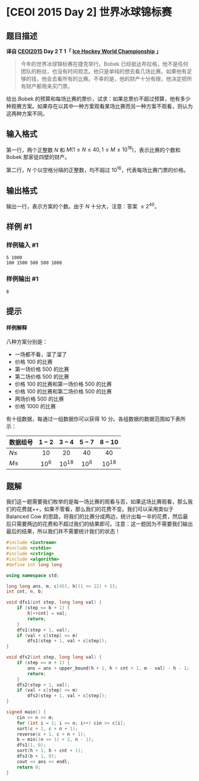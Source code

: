 # [CEOI 2015 Day 2] 世界冰球锦标赛

## 题目描述

**译自 [CEOI2015](https://ceoi2015.fi.muni.cz/tasks.php) Day 2 T 1「 [Ice Hockey World Championship](https://ceoi2015.fi.muni.cz/day2/eng/day2task1-eng.pdf) 」**

> 今年的世界冰球锦标赛在捷克举行。Bobek 已经抵达布拉格，他不是任何团队的粉丝，也没有时间观念。他只是单纯的想去看几场比赛。如果他有足够的钱，他会去看所有的比赛。不幸的是，他的财产十分有限，他决定把所有财产都用来买门票。

给出 Bobek 的预算和每场比赛的票价，试求：如果总票价不超过预算，他有多少种观赛方案。如果存在以其中一种方案观看某场比赛而另一种方案不观看，则认为这两种方案不同。

## 输入格式

第一行，两个正整数 $N$ 和 $M(1 \leq N \leq 40,1 \leq M \leq 10^{18})$，表示比赛的个数和 Bobek 那家徒四壁的财产。  

第二行，$N$ 个以空格分隔的正整数，均不超过 $10^{16}$，代表每场比赛门票的价格。

## 输出格式

输出一行，表示方案的个数。由于 $N$ 十分大，注意：答案 $\le 2^{40}$。

## 样例 #1

### 样例输入 #1

```
5 1000
100 1500 500 500 1000
```

### 样例输出 #1

```
8
```

## 提示

#### 样例解释
八种方案分别是：

 - 一场都不看，溜了溜了  
 - 价格 $100$ 的比赛  
 - 第一场价格 $500$ 的比赛  
 - 第二场价格 $500$ 的比赛  
 - 价格 $100$ 的比赛和第一场价格 $500$ 的比赛  
 - 价格 $100$ 的比赛和第二场价格 $500$ 的比赛  
 - 两场价格 $500$ 的比赛  
 - 价格 $1000$ 的比赛

有十组数据，每通过一组数据你可以获得 10 分。各组数据的数据范围如下表所示：

|数据组号| $1-2$ | $3-4$ | $5-7$ | $8-10$ |
|-|:-:|:-:|:-:|:-:|
| $N \leq$ | $10$ | $20$ | $40$ | $40$ |
| $M \leq$ | $10^6$ | $10^{18}$ | $10^6$ | $10^{18}$ |


## 题解
我们这一题需要我们枚举的是每一场比赛的观看与否，如果这场比赛观看，那么我们的花费就++，如果不管看，那么我们的花费不变。我们可以采用类似于 Balanced Cow 的思路，将我们的比赛分成两边，统计出每一半的花费，然后最后只需要两边的花费和不超过我们的结果即可。注意：这一题因为不需要我们输出最后的结果，所以我们并不需要统计我们的状态！

```cpp
#include <iostream>
#include <cstdio>
#include <cstring>
#include <algorithm>
#define int long long

using namespace std;

long long ans, m, c[45], h[(1 << 22) + 5];
int cnt, n, b;

void dfs1(int step, long long val) {
	if (step == b + 1) {
		h[++cnt] = val;
		return;
	}
	dfs1(step + 1, val);
	if (val + c[step] <= m)
		dfs1(step + 1, val + c[step]);
}

void dfs2(int step, long long val) {
	if (step == n + 1) {
		ans = ans + upper_bound(h + 1, h + cnt + 1, m - val) - h - 1;
		return;
	}
	dfs2(step + 1, val);
	if (val + c[step] <= m)
		dfs2(step + 1, val + c[step]);
}

signed main() {
	cin >> n >> m;
	for (int i = 1; i <= n; i++) cin >> c[i];
	sort(c + 1, c + n + 1);
	reverse(c + 1, c + n + 1);
	b = min((n >> 1) + 2, n - 1);
	dfs1(1, 0);
	sort(h + 1, h + cnt + 1);
	dfs2(b + 1, 0);
	cout << ans << endl;
	return 0;
}

```